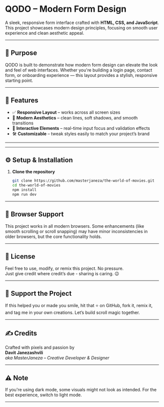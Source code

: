 # QODO – Modern Form Design

A sleek, responsive form interface crafted with **HTML, CSS, and JavaScript**. This project showcases modern design principles, focusing on smooth user experience and clean aesthetic appeal.

---

## 🎯 Purpose

QODO is built to demonstrate how modern form design can elevate the look and feel of web interfaces. Whether you're building a login page, contact form, or onboarding experience — this layout provides a stylish, responsive starting point.

---

## 🚀 Features

- ✅ **Responsive Layout** – works across all screen sizes
- 🎨 **Modern Aesthetics** – clean lines, soft shadows, and smooth transitions
- 🔄 **Interactive Elements** – real-time input focus and validation effects
- 🛠️ **Customizable** – tweak styles easily to match your project’s brand

---
--- 

## ⚙️ Setup & Installation

1. **Clone the repository**
   ```bash
   git clone https://github.com/masterjaneza/the-world-of-movies.git
   cd the-world-of-movies
   npm install
   npm run dev
   ```

--- 


## 🧪 Browser Support

This project works in all modern browsers. Some enhancements (like smooth scrolling or scroll snapping) may have minor inconsistencies in older browsers, but the core functionality holds.

---

## 🧪 License

Feel free to use, modify, or remix this project. No pressure.  
Just give credit where credit’s due - sharing is caring. 😉

---

## 🌟 Support the Project

If this helped you or made you smile, hit that ⭐ on GitHub, fork it, remix it, and tag me in your own creations. Let’s build scroll magic together.

---

## ✍️ Credits

Crafted with pixels and passion by  
**Davit Janezashvili**  
_aka MasterJaneza – Creative Developer & Designer_

---

## ⚠️ Note

If you're using dark mode, some visuals might not look as intended. For the best experience, switch to light mode.

---
